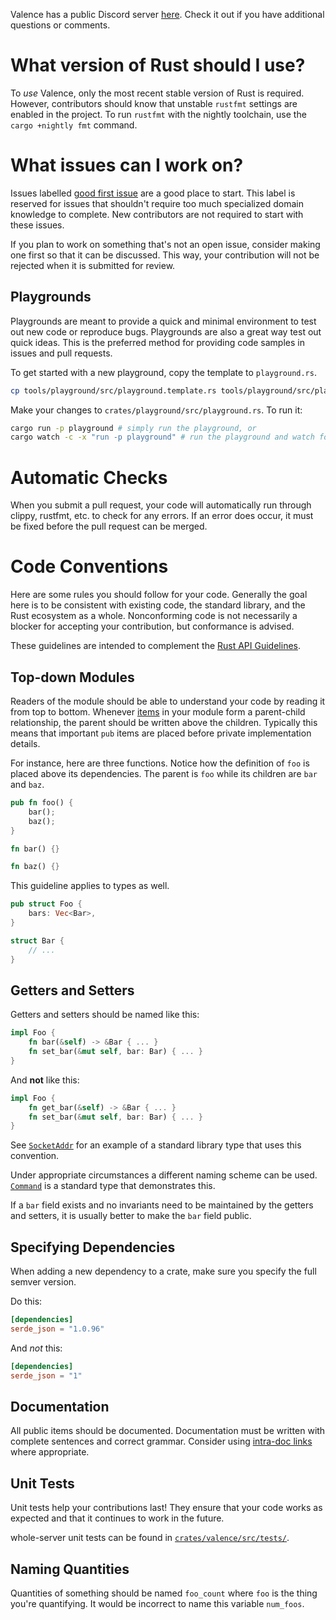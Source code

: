 Valence has a public Discord server [here](https://discord.gg/8Fqqy9XrYb). Check it out if you have additional questions
or comments.

# What version of Rust should I use?

To _use_ Valence, only the most recent stable version of Rust is required. However, contributors should know that
unstable `rustfmt` settings are enabled in the project. To run `rustfmt` with the nightly toolchain, use
the `cargo +nightly fmt` command.

# What issues can I work on?

Issues
labelled [good first issue](https://github.com/valence-rs/valence/issues?q=is%3Aissue+is%3Aopen+label%3A%22good+first+issue%22)
are a good place to start. This label is reserved for issues that shouldn't require too much specialized domain
knowledge to complete. New contributors are not required to start with these issues.

If you plan to work on something that's not an open issue, consider making one first so that it can be discussed. This
way, your contribution will not be rejected when it is submitted for review.

## Playgrounds

Playgrounds are meant to provide a quick and minimal environment to test out new code or reproduce bugs. Playgrounds are also a great way test out quick ideas. This is the preferred method for providing code samples in issues and pull requests.

To get started with a new playground, copy the template to `playground.rs`.

```bash
cp tools/playground/src/playground.template.rs tools/playground/src/playground.rs
```

Make your changes to `crates/playground/src/playground.rs`. To run it:

```bash
cargo run -p playground # simply run the playground, or
cargo watch -c -x "run -p playground" # run the playground and watch for changes
```

# Automatic Checks

When you submit a pull request, your code will automatically run through clippy, rustfmt, etc. to check for any errors.
If an error does occur, it must be fixed before the pull request can be merged.

# Code Conventions

Here are some rules you should follow for your code. Generally the goal here is to be consistent with existing code, the
standard library, and the Rust ecosystem as a whole. Nonconforming code is not necessarily a blocker for accepting your
contribution, but conformance is advised.

These guidelines are intended to complement
the [Rust API Guidelines](https://rust-lang.github.io/api-guidelines/naming.html).

## Top-down Modules

Readers of the module should be able to understand your code by reading it from top to bottom.
Whenever [items](https://doc.rust-lang.org/reference/items.html) in your module form a parent-child relationship, the
parent should be written above the children. Typically this means that important `pub` items are placed before private
implementation details.

For instance, here are three functions. Notice how the definition of `foo` is placed above its dependencies. The parent
is `foo` while its children are `bar` and `baz`.

```rust
pub fn foo() {
    bar();
    baz();
}

fn bar() {}

fn baz() {}
```

This guideline applies to types as well.

```rust
pub struct Foo {
    bars: Vec<Bar>,
}

struct Bar {
    // ...
}
```

## Getters and Setters

Getters and setters should be named like this:

```rust
impl Foo {
    fn bar(&self) -> &Bar { ... }
    fn set_bar(&mut self, bar: Bar) { ... }
}
```

And **not** like this:

```rust
impl Foo {
    fn get_bar(&self) -> &Bar { ... }
    fn set_bar(&mut self, bar: Bar) { ... }
}
```

See [`SocketAddr`](https://doc.rust-lang.org/stable/std/net/enum.SocketAddr.html) for an example of a standard library
type that uses this convention.

Under appropriate circumstances a different naming scheme can be
used. [`Command`](https://doc.rust-lang.org/stable/std/process/struct.Command.html) is a standard type that demonstrates
this.

If a `bar` field exists and no invariants need to be maintained by the getters and setters, it is usually better to make
the `bar` field public.

## Specifying Dependencies

When adding a new dependency to a crate, make sure you specify the full semver version.

Do this:
```toml
[dependencies]
serde_json = "1.0.96"
```

And _not_ this:
```toml
[dependencies]
serde_json = "1"
```

## Documentation

All public items should be documented. Documentation must be written with complete sentences and correct grammar.
Consider using [intra-doc links](https://doc.rust-lang.org/rustdoc/write-documentation/linking-to-items-by-name.html)
where appropriate.

## Unit Tests

Unit tests help your contributions last! They ensure that your code works as expected and that it continues to work in
the future.

whole-server unit tests can be found in [`crates/valence/src/tests/`](crates/valence/src/tests).

## Naming Quantities

Quantities of something should be named `foo_count` where `foo` is the thing you're quantifying. It would be incorrect
to name this variable `num_foos`.
